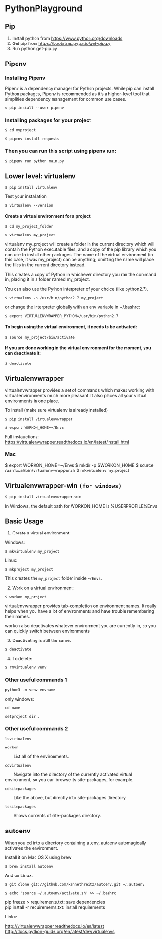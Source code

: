 # PythonPlayground

## Pip

1. Install python from https://www.python.org/downloads
2. Get pip from https://bootstrap.pypa.io/get-pip.py
3. Run python get-pip.py

## Pipenv

### Installing Pipenv

Pipenv is a dependency manager for Python projects. While pip can install Python packages, Pipenv is recommended as it’s a higher-level tool that simplifies dependency management for common use cases.

``
$ pip install --user pipenv
``

### Installing packages for your project

``
$ cd myproject
``

``
$ pipenv install requests
``

### Then you can run this script using pipenv run:

``
$ pipenv run python main.py
``

## Lower level: virtualenv

``
$ pip install virtualenv
``

Test your installation

``
$ virtualenv --version
``

#### Create a virtual environment for a project:

``
$ cd my_project_folder
``

``
$ virtualenv my_project
``

virtualenv my_project will create a folder in the current directory which will contain the Python executable files, and a copy of the pip library which you can use to install other packages. The name of the virtual environment (in this case, it was my_project) can be anything; omitting the name will place the files in the current directory instead.

This creates a copy of Python in whichever directory you ran the command in, placing it in a folder named my_project.

You can also use the Python interpreter of your choice (like python2.7).

``
$ virtualenv -p /usr/bin/python2.7 my_project
``

or change the interpreter globally with an env variable in ~/.bashrc:

``
$ export VIRTUALENVWRAPPER_PYTHON=/usr/bin/python2.7
``

#### To begin using the virtual environment, it needs to be activated:

``
$ source my_project/bin/activate
``

#### If you are done working in the virtual environment for the moment, you can deactivate it:

``
$ deactivate
``

## Virtualenvwrapper

virtualenvwrapper provides a set of commands which makes working with virtual environments much more pleasant. It also places all your virtual environments in one place.

To install (make sure virtualenv is already installed):

``
$ pip install virtualenvwrapper
``

``
$ export WORKON_HOME=~/Envs
``

Full instauctions: https://virtualenvwrapper.readthedocs.io/en/latest/install.html

### Mac

$ export WORKON_HOME=~/Envs
$ mkdir -p $WORKON_HOME
$ source /usr/local/bin/virtualenvwrapper.sh
$ mkvirtualenv my_project


## Virtualenvwrapper-win ``(for windows)``

``
$ pip install virtualenvwrapper-win
``

In Windows, the default path for WORKON_HOME is %USERPROFILE%Envs


## Basic Usage

1. Create a virtual environment 

Windows:

``
$ mkvirtualenv my_project
``

Linux:

``
$ mkproject my_project
``


This creates the ``my_project`` folder inside ``~/Envs``.

2. Work on a virtual environment:

``
$ workon my_project
``

virtualenvwrapper provides tab-completion on environment names. It really helps when you have a lot of environments and have trouble remembering their names.

workon also deactivates whatever environment you are currently in, so you can quickly switch between environments.

3. Deactivating is still the same:

``
$ deactivate
``

4. To delete:

``
$ rmvirtualenv venv
``

### Other useful commands 1

``python3 -m venv envname``

only windows:

``cd name``

``setproject dir . ``
	
### Other useful commands 2

``lsvirtualenv``

``workon``
        
&nbsp;&nbsp;&nbsp;&nbsp;&nbsp;&nbsp;&nbsp;List all of the environments.

``cdvirtualenv``

&nbsp;&nbsp;&nbsp;&nbsp;&nbsp;&nbsp;&nbsp;Navigate into the directory of the currently activated virtual environment, so you can browse its site-packages, for example.

``cdsitepackages``

&nbsp;&nbsp;&nbsp;&nbsp;&nbsp;&nbsp;&nbsp;Like the above, but directly into site-packages directory.

``lssitepackages``

&nbsp;&nbsp;&nbsp;&nbsp;&nbsp;&nbsp;&nbsp;Shows contents of site-packages directory.


## autoenv

When you cd into a directory containing a .env, autoenv automagically activates the environment.

Install it on Mac OS X using brew:

`` $ brew install autoenv ``

And on Linux:

``$ git clone git://github.com/kennethreitz/autoenv.git ~/.autoenv``

`` $ echo 'source ~/.autoenv/activate.sh' >> ~/.bashrc ``



pip freeze > requirements.txt: save dependencies <br>
pip install -r requirements.txt: install requirements <br>

Links:

http://virtualenvwrapper.readthedocs.io/en/latest <br>
http://docs.python-guide.org/en/latest/dev/virtualenvs <br>
